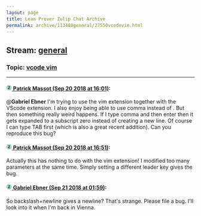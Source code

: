 ```yaml
---
layout: page
title: Lean Prover Zulip Chat Archive 
permalink: archive/113488general/27550vcodevim.html
---
```


## Stream: [general](index.html)
### Topic: [vcode vim](27550vcodevim.html)

---

#### [![Click to go to Zulip](../../assets/img/zulip2.png) Patrick Massot (Sep 20 2018 at 16:01)](https://leanprover.zulipchat.com/#narrow/stream/113488-general/topic/vcode%20vim/near/134311142):
@**Gabriel Ebner** I'm trying to use the vim extension together with the VScode extension. I also enjoy being able to use comma instead of \. But then something really weird happens. If I type comma and then enter then it gets expanded to a subscript zero instead of creating a new line. Of course I can type TAB first (which is also a great recent addition). Can you reproduce this bug?

#### [![Click to go to Zulip](../../assets/img/zulip2.png) Patrick Massot (Sep 20 2018 at 16:51)](https://leanprover.zulipchat.com/#narrow/stream/113488-general/topic/vcode%20vim/near/134314287):
Actually this has nothing to do with the vim extension! I modified too many parameters at the same time. Simply setting a different leader key gives the bug.

#### [![Click to go to Zulip](../../assets/img/zulip2.png) Gabriel Ebner (Sep 21 2018 at 01:59)](https://leanprover.zulipchat.com/#narrow/stream/113488-general/topic/vcode%20vim/near/134346161):
So backslash+newline gives a newline?  That's strange.  Please file a bug.  I'll look into it when I'm back in Vienna.


